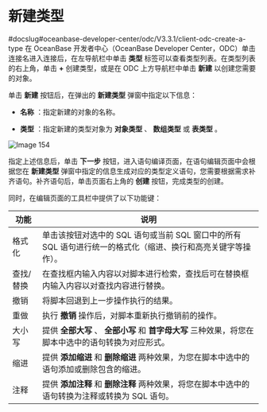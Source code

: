 新建类型 
=========================
#docslug#oceanbase-developer-center/odc/V3.3.1/client-odc-create-a-type
在 OceanBase 开发者中心（OceanBase Developer Center，ODC）单击连接名进入连接后，在左导航栏中单击 **类型** 标签可以查看类型列表。在类型列表的右上角，单击 **+** 创建类型，或是在 ODC 上方导航栏中单击 **新建** 以创建您需要的对象。

单击 **新建** 按钮后，在弹出的 **新建类型** 弹窗中指定以下信息：

* **名称** ：指定新建的对象的名称。

  

* **类型** ：指定新建的类型对象为 **对象类型** 、 **数组类型** 或 **表类型** 。

  




![Image 154](https://help-static-aliyun-doc.aliyuncs.com/assets/img/zh-CN/0950973161/p238432.png)

指定上述信息后，单击 **下一步** 按钮，进入语句编译页面，在语句编辑页面中会根据您在 **新建类型** 弹窗中指定的信息生成对应的类型定义语句，您需要根据需求补齐语句。补齐语句后，单击页面右上角的 **创建** 按钮，完成类型的创建。

同时，在编辑页面的工具栏中提供了以下功能键：


|  功能   |                               说明                               |
|-------|----------------------------------------------------------------|
| 格式化   | 单击该按钮对选中的 SQL 语句或当前 SQL 窗口中的所有 SQL 语句进行统一的格式化（缩进、换行和高亮关键字等操作）。 |
| 查找/替换 | 在查找框内输入内容以对脚本进行检索，查找后可在替换框内输入内容以对查找内容进行替换。                     |
| 撤销    | 将脚本回退到上一步操作执行的结果。                                              |
| 重做    | 执行 **撤销**  操作后，对脚本重新执行撤销前的操作。                                  |
| 大小写   | 提供 **全部大写** 、 **全部小写**  和 **首字母大写**  三种效果，将您在脚本中选中的语句转换为对应形式。  |
| 缩进    | 提供 **添加缩进**  和 **删除缩进**  两种效果，为您在脚本中选中的语句添加或删除包含的缩进。           |
| 注释    | 提供 **添加注释**  和 **删除注释**  两种效果，将您在脚本中选中的语句转换为注释或转换为 SQL 语句。     |


